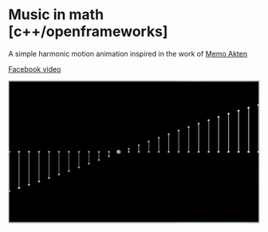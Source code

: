 # Music in math [c++/openframeworks] 

A simple harmonic motion animation inspired in the work of [Memo Akten](http://www.memo.tv/portfolio/simple-harmonic-motion-5/)

[Facebook video](https://www.facebook.com/luiscript/videos/2098855676998598/)

![Music in math](musicMath.png)
